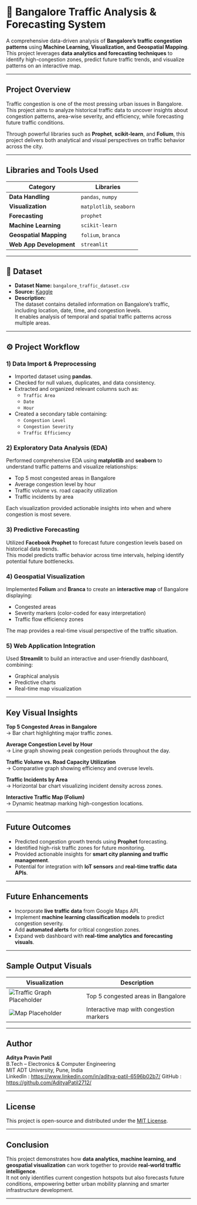 # 🚦 Bangalore Traffic Analysis & Forecasting System  

A comprehensive data-driven analysis of **Bangalore’s traffic congestion patterns** using **Machine Learning, Visualization, and Geospatial Mapping**.  
This project leverages **data analytics and forecasting techniques** to identify high-congestion zones, predict future traffic trends, and visualize patterns on an interactive map.

---

##  Project Overview  

Traffic congestion is one of the most pressing urban issues in Bangalore.  
This project aims to analyze historical traffic data to uncover insights about congestion patterns, area-wise severity, and efficiency, while forecasting future traffic conditions.  

Through powerful libraries such as **Prophet**, **scikit-learn**, and **Folium**, this project delivers both analytical and visual perspectives on traffic behavior across the city.

---

##  Libraries and Tools Used  

| Category | Libraries |
|-----------|------------|
| **Data Handling** | `pandas`, `numpy` |
| **Visualization** | `matplotlib`, `seaborn` |
| **Forecasting** | `prophet` |
| **Machine Learning** | `scikit-learn` |
| **Geospatial Mapping** | `folium`, `branca` |
| **Web App Development** | `streamlit` |

---

## 📂 Dataset  

- **Dataset Name:** `bangalore_traffic_dataset.csv`  
- **Source:** [Kaggle](https://www.kaggle.com)  
- **Description:**  
  The dataset contains detailed information on Bangalore’s traffic, including location, date, time, and congestion levels.  
  It enables analysis of temporal and spatial traffic patterns across multiple areas.

---

## ⚙️ Project Workflow  

### 1) Data Import & Preprocessing  
- Imported dataset using **pandas**.  
- Checked for null values, duplicates, and data consistency.  
- Extracted and organized relevant columns such as:
  - `Traffic Area`
  - `Date`
  - `Hour`
- Created a secondary table containing:
  - `Congestion Level`
  - `Congestion Severity`
  - `Traffic Efficiency`

### 2) Exploratory Data Analysis (EDA)  
Performed comprehensive EDA using **matplotlib** and **seaborn** to understand traffic patterns and visualize relationships:
- Top 5 most congested areas in Bangalore  
- Average congestion level by hour  
- Traffic volume vs. road capacity utilization  
- Traffic incidents by area  

Each visualization provided actionable insights into when and where congestion is most severe.

### 3) Predictive Forecasting  
Utilized **Facebook Prophet** to forecast future congestion levels based on historical data trends.  
This model predicts traffic behavior across time intervals, helping identify potential future bottlenecks.

### 4) Geospatial Visualization  
Implemented **Folium** and **Branca** to create an **interactive map** of Bangalore displaying:
- Congested areas  
- Severity markers (color-coded for easy interpretation)  
- Traffic flow efficiency zones  

The map provides a real-time visual perspective of the traffic situation.

### 5) Web Application Integration  
Used **Streamlit** to build an interactive and user-friendly dashboard, combining:
- Graphical analysis  
- Predictive charts  
- Real-time map visualization  

---

##  Key Visual Insights  

 **Top 5 Congested Areas in Bangalore**  
→ Bar chart highlighting major traffic zones.  

 **Average Congestion Level by Hour**  
→ Line graph showing peak congestion periods throughout the day.  

 **Traffic Volume vs. Road Capacity Utilization**  
→ Comparative graph showing efficiency and overuse levels.  

 **Traffic Incidents by Area**  
→ Horizontal bar chart visualizing incident density across zones.  

 **Interactive Traffic Map (Folium)**  
→ Dynamic heatmap marking high-congestion locations.  

---

##  Future Outcomes  

- Predicted congestion growth trends using **Prophet** forecasting.  
- Identified high-risk traffic zones for future monitoring.  
- Provided actionable insights for **smart city planning and traffic management**.  
- Potential for integration with **IoT sensors** and **real-time traffic data APIs**.

---

##  Future Enhancements  

- Incorporate **live traffic data** from Google Maps API.  
- Implement **machine learning classification models** to predict congestion severity.  
- Add **automated alerts** for critical congestion zones.  
- Expand web dashboard with **real-time analytics and forecasting visuals**.

---

##  Sample Output Visuals  

| Visualization | Description |
|----------------|--------------|
| ![Traffic Graph Placeholder](https://via.placeholder.com/400x200?text=Top+5+Congested+Areas) | Top 5 congested areas in Bangalore |
| ![Map Placeholder](https://via.placeholder.com/400x200?text=Folium+Map+of+Bangalore) | Interactive map with congestion markers |

---

##  Author  

**Aditya Pravin Patil**  
 B.Tech – Electronics & Computer Engineering  
 MIT ADT University, Pune, India  
 LinkedIn : https://www.linkedin.com/in/aditya-patil-6596b02b7/
 GitHub : https://github.com/AdityaPatil2712/

---

##  License  

This project is open-source and distributed under the [MIT License](LICENSE).  

---

## Conclusion  

This project demonstrates how **data analytics, machine learning, and geospatial visualization** can work together to provide **real-world traffic intelligence**.  
It not only identifies current congestion hotspots but also forecasts future conditions, empowering better urban mobility planning and smarter infrastructure development.

---


